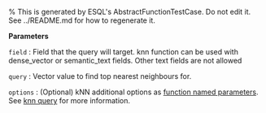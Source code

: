 % This is generated by ESQL's AbstractFunctionTestCase. Do not edit it. See ../README.md for how to regenerate it.

**Parameters**

`field`
:   Field that the query will target. knn function can be used with dense_vector or semantic_text fields. Other text fields are not allowed

`query`
:   Vector value to find top nearest neighbours for.

`options`
:   (Optional) kNN additional options as [function named parameters](/reference/query-languages/esql/esql-syntax.md#esql-function-named-params). See [knn query](/reference/query-languages/query-dsl/query-dsl-knn-query.md) for more information.

